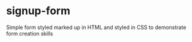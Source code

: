 # signup-form
Simple form styled marked up in HTML and styled in CSS to demonstrate form creation skills
